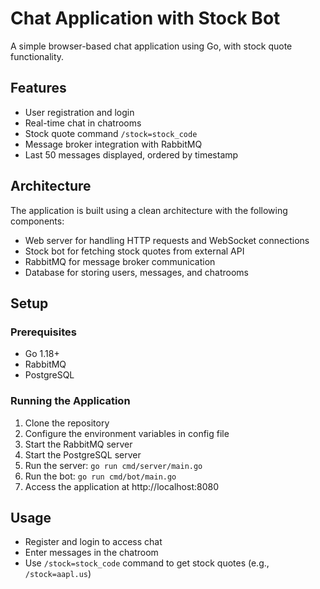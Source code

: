 # Chat Application with Stock Bot

A simple browser-based chat application using Go, with stock quote functionality.

## Features

- User registration and login
- Real-time chat in chatrooms
- Stock quote command `/stock=stock_code`
- Message broker integration with RabbitMQ
- Last 50 messages displayed, ordered by timestamp

## Architecture

The application is built using a clean architecture with the following components:

- Web server for handling HTTP requests and WebSocket connections
- Stock bot for fetching stock quotes from external API
- RabbitMQ for message broker communication
- Database for storing users, messages, and chatrooms

## Setup

### Prerequisites

- Go 1.18+
- RabbitMQ
- PostgreSQL

### Running the Application

1. Clone the repository
2. Configure the environment variables in config file
3. Start the RabbitMQ server
4. Start the PostgreSQL server
5. Run the server: `go run cmd/server/main.go`
6. Run the bot: `go run cmd/bot/main.go`
7. Access the application at http://localhost:8080

## Usage

- Register and login to access chat
- Enter messages in the chatroom
- Use `/stock=stock_code` command to get stock quotes (e.g., `/stock=aapl.us`) 
